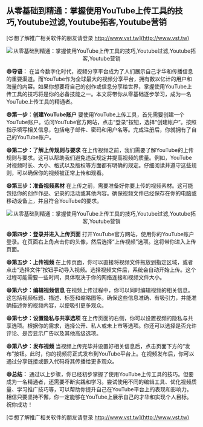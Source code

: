 ## **从零基础到精通：掌握使用YouTube上传工具的技巧,Youtube过滤,Youtube拓客,Youtube营销**

[😍想了解推广相关软件的朋友请登录 http://www.vst.tw](http://www.vst.tw)

 <center><img src="https://vst.tw/MP4/tuiguang/png/4.png" alt="从零基础到精通：掌握使用YouTube上传工具的技巧,Youtube过滤,Youtube拓客,Youtube营销"></center>

**😄导语：**
在当今数字化时代，视频分享平台成为了人们展示自己才华和传播信息的重要渠道。而YouTube作为全球最大的视频分享平台，拥有数以亿计的用户和海量的内容。如果你想要将自己的创作或信息分享给世界，掌握使用YouTube上传工具的技巧将是你的必备技能之一。本文将带你从零基础逐步学习，成为一名YouTube上传工具的精通者。

**😄第一步：创建YouTube账户**
要使用YouTube上传工具，首先需要创建一个YouTube账户。访问YouTube官方网站，点击“登录”按钮，选择“创建帐户”。按照指示填写相关信息，包括电子邮件、密码和用户名等。完成注册后，你就拥有了自己的YouTube账户。

**😄第二步：了解上传规则与要求**
在上传视频之前，我们需要了解YouTube的上传规则与要求。这可以帮助我们避免违反规定并提高视频的质量。例如，YouTube对视频时长、大小、格式以及版权等方面都有明确的规定。仔细阅读并遵守这些规则，可以确保你的视频被正常上传和观看。

**😄第三步：准备视频素材**
在上传之前，需要准备好你要上传的视频素材。这可能包括你的创作作品、记录的活动或其他内容。确保视频文件已经保存在你的电脑或移动设备上，并且符合YouTube的要求。

 <center><img src="https://vst.tw/MP4/tuiguang/png/8.png" alt="从零基础到精通：掌握使用YouTube上传工具的技巧,Youtube过滤,Youtube拓客,Youtube营销"></center>

**😄第四步：登录并进入上传页面**
打开YouTube官方网站，使用你的YouTube账户登录。在页面右上角点击你的头像，然后选择“上传视频”选项。这将带你进入上传页面。

**😄第五步：上传视频**
在上传页面，你可以直接将视频文件拖放到指定区域，或者点击“选择文件”按钮手动导入视频。选择视频文件后，系统会自动开始上传。这个过程可能需要一些时间，具体取决于你的网络连接和视频文件大小。

**😄第六步：编辑视频信息**
在视频上传过程中，你可以同时编辑视频的相关信息。这包括视频标题、描述、标签和缩略图等。确保这些信息准确、有吸引力，并能准确描述你的视频内容，以便吸引更多观众。

**😄第七步：设置隐私与共享选项**
在上传页面的右侧，你可以设置视频的隐私与共享选项。根据你的需求，选择公开、私人或未上市等选项。你还可以选择是否允许评论、是否显示广告以及其他高级选项。

**😄第八步：发布视频**
当视频上传完毕并设置好相关信息后，点击页面下方的“发布”按钮。此时，你的视频将正式发布到YouTube平台上。在视频发布后，你可以通过分享链接或嵌入代码将其传播给更多观众。

**😄总结：**
通过以上步骤，你已经初步掌握了使用YouTube上传工具的技巧。但要成为一名精通者，还需要不断实践和学习。尝试使用不同的编辑工具、优化视频质量、学习推广技巧等，可以帮助你提升自己在YouTube平台上的表现和影响力。相信只要坚持不懈，你一定能够在YouTube上展示自己的才华和实现个人目标。祝你成功！

[😍想了解推广相关软件的朋友请登录 http://www.vst.tw](http://www.vst.tw)



